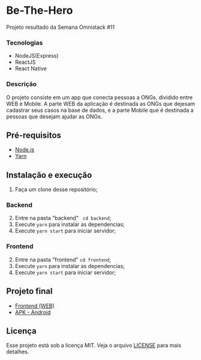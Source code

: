 # Be-The-Hero
Projeto resultado da Semana Omnistack #11

### Tecnologias
- NodeJS(Express)
- ReactJS
- React Native

### Descrição
O projeto consiste em um app que conecta pessoas a ONGs, dividido entre WEB e Mobile. A parte WEB da aplicação é destinada as ONGs que dejesam cadastrar seus casos na base de dados, e a parte Mobile que é destinada a pessoas que desejam ajudar as ONGs.

## Pré-requisitos

- [Node.js](https://nodejs.org/en/)
- [Yarn](https://yarnpkg.com/pt-BR/docs/install)

## Instalação e execução

1. Faça um clone desse repositório;

### Backend

2. Entre na pasta "backend" ` cd backend`;
3. Execute `yarn` para instalar as dependencias;
4. Execute `yarn start` para iniciar servidor;

### Frontend
2. Entre na pasta "frontend" `cd frontend`;
3. Execute `yarn` para instalar as dependencias;
4. Execute `yarn start` para iniciar servidor;

## Projeto final
- [Frontend (WEB)](https://bethehero-alex.netlify.app/)
- [APK - Android](https://drive.google.com/open?id=12cFMMos12KNw_cmbNmcas1w6hPHJHMTc)

## Licença
Esse projeto está sob a licença MIT. Veja o arquivo [LICENSE](LICENCE) para mais detalhes.
